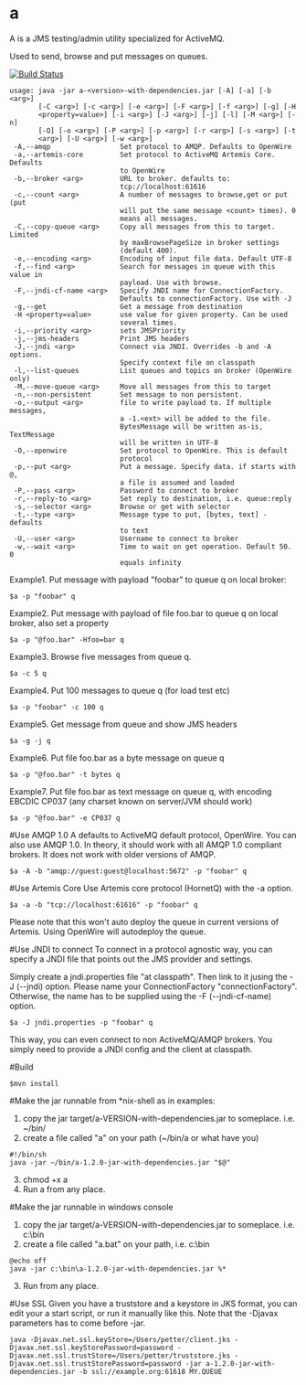 a
=

A is a JMS testing/admin utility specialized for ActiveMQ.

Used to send, browse and put messages on queues.

[![Build Status](https://api.travis-ci.org/northlander/a.svg?bransch=master)](https://api.travis-ci.org/northlander/a)


```
usage: java -jar a-<version>-with-dependencies.jar [-A] [-a] [-b <arg>]
       [-C <arg>] [-c <arg>] [-e <arg>] [-F <arg>] [-f <arg>] [-g] [-H
       <property=value>] [-i <arg>] [-J <arg>] [-j] [-l] [-M <arg>] [-n]
       [-O] [-o <arg>] [-P <arg>] [-p <arg>] [-r <arg>] [-s <arg>] [-t
       <arg>] [-U <arg>] [-w <arg>]
 -A,--amqp                 Set protocol to AMQP. Defaults to OpenWire
 -a,--artemis-core         Set protocol to ActiveMQ Artemis Core. Defaults
                           to OpenWire
 -b,--broker <arg>         URL to broker. defaults to:
                           tcp://localhost:61616
 -c,--count <arg>          A number of messages to browse,get or put (put
                           will put the same message <count> times). 0
                           means all messages.
 -C,--copy-queue <arg>     Copy all messages from this to target. Limited
                           by maxBrowsePageSize in broker settings
                           (default 400).
 -e,--encoding <arg>       Encoding of input file data. Default UTF-8
 -f,--find <arg>           Search for messages in queue with this value in
                           payload. Use with browse.
 -F,--jndi-cf-name <arg>   Specify JNDI name for ConnectionFactory.
                           Defaults to connectionFactory. Use with -J
 -g,--get                  Get a message from destination
 -H <property=value>       use value for given property. Can be used
                           several times.
 -i,--priority <arg>       sets JMSPriority
 -j,--jms-headers          Print JMS headers
 -J,--jndi <arg>           Connect via JNDI. Overrides -b and -A options.
                           Specify context file on classpath
 -l,--list-queues          List queues and topics on broker (OpenWire only)
 -M,--move-queue <arg>     Move all messages from this to target
 -n,--non-persistent       Set message to non persistent.
 -o,--output <arg>         file to write payload to. If multiple messages,
                           a -1.<ext> will be added to the file.
                           BytesMessage will be written as-is, TextMessage
                           will be written in UTF-8
 -O,--openwire             Set protocol to OpenWire. This is default
                           protocol
 -p,--put <arg>            Put a message. Specify data. if starts with @,
                           a file is assumed and loaded
 -P,--pass <arg>           Password to connect to broker
 -r,--reply-to <arg>       Set reply to destination, i.e. queue:reply
 -s,--selector <arg>       Browse or get with selector
 -t,--type <arg>           Message type to put, [bytes, text] - defaults
                           to text
 -U,--user <arg>           Username to connect to broker
 -w,--wait <arg>           Time to wait on get operation. Default 50. 0
                           equals infinity
```

Example1. Put message with payload "foobar" to queue q on local broker:
    
    $a -p "foobar" q

Example2. Put message with payload of file foo.bar to queue q on local broker, also set a property
    
    $a -p "@foo.bar" -Hfoo=bar q

Example3. Browse five messages from queue q.
 
    $a -c 5 q

Example4. Put 100 messages to queue q (for load test etc)

    $a -p "foobar" -c 100 q

Example5. Get message from queue and show JMS headers
    
    $a -g -j q

Example6. Put file foo.bar as a byte message on queue q
    
    $a -p "@foo.bar" -t bytes q

Example7. Put file foo.bar as text message on queue q, with encoding EBCDIC CP037 (any charset known on server/JVM should work)
    
    $a -p "@foo.bar" -e CP037 q


#Use AMQP 1.0
A defaults to ActiveMQ default protocol, OpenWire. You can also use AMQP 1.0.
In theory, it should work with all AMQP 1.0 compliant brokers. It does not work with older versions of AMQP.

    $a -A -b "amqp://guest:guest@localhost:5672" -p "foobar" q

#Use Artemis Core
Use Artemis core protocol (HornetQ) with the -a option.

    $a -a -b "tcp://localhost:61616" -p "foobar" q

Please note that this won't auto deploy the queue in current versions of Artemis. Using OpenWire will autodeploy the queue.

#Use JNDI to connect
To connect in a protocol agnostic way, you can specify a JNDI file that points out the JMS provider and settings.

Simply create a jndi.properties file "at classpath". Then link to it jusing the -J (--jndi) option. Please name your
ConnectionFactory "connectionFactory". Otherwise, the name has to be supplied using the -F (--jndi-cf-name) option.

    $a -J jndi.properties -p "foobar" q

This way, you can even connect to non ActiveMQ/AMQP brokers. You simply need to provide a JNDI config and the client at classpath.

#Build

    $mvn install

#Make the jar runnable from *nix-shell as in examples:
1. copy the jar target/a-VERSION-with-dependencies.jar to someplace. i.e. ~/bin/
2. create a file called "a" on your path (~/bin/a or what have you)
```  
#!/bin/sh
java -jar ~/bin/a-1.2.0-jar-with-dependencies.jar "$@"
```
3. chmod +x a
4. Run a from any place.

#Make the jar runnable in windows console
1. copy the jar target/a-VERSION-with-dependencies.jar to someplace. i.e. c:\bin
2. create a file called "a.bat" on your path, i.e. c:\bin
```
@echo off
java -jar c:\bin\a-1.2.0-jar-with-dependencies.jar %*
```
3. Run from any place.


#Use SSL
Given you have a truststore and a keystore in JKS format, you can edit your a start script, or run it manually like this.
Note that the -Djavax parameters has to come before -jar. 
```
java -Djavax.net.ssl.keyStore=/Users/petter/client.jks -Djavax.net.ssl.keyStorePassword=password -Djavax.net.ssl.trustStore=/Users/petter/truststore.jks -Djavax.net.ssl.trustStorePassword=password -jar a-1.2.0-jar-with-dependencies.jar -b ssl://example.org:61618 MY.QUEUE 

```